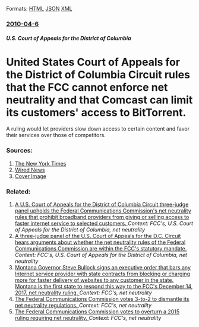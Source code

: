 
Formats: [HTML](/news/2010/04/6/united-states-court-of-appeals-for-the-district-of-columbia-circuit-rules-that-the-fcc-cannot-enforce-net-neutrality-and-that-comcast-can-li.html)  [JSON](/news/2010/04/6/united-states-court-of-appeals-for-the-district-of-columbia-circuit-rules-that-the-fcc-cannot-enforce-net-neutrality-and-that-comcast-can-li.json)  [XML](/news/2010/04/6/united-states-court-of-appeals-for-the-district-of-columbia-circuit-rules-that-the-fcc-cannot-enforce-net-neutrality-and-that-comcast-can-li.xml)  

### [2010-04-6](/news/2010/04/6/index.md)

##### U.S. Court of Appeals for the District of Columbia
# United States Court of Appeals for the District of Columbia Circuit rules that the FCC cannot enforce net neutrality and that Comcast can limit its customers' access to BitTorrent. 

A ruling would let providers slow down access to certain content and favor their services over those of competitors.


### Sources:

1. [The New York Times](https://www.nytimes.com/2010/04/07/technology/07net.html)
2. [Wired News](https://www.wired.com/epicenter/2010/04/fcc-next/)
2. [Cover Image](https://static01.nyt.com/images/icons/t_logo_291_black.png)

### Related:

1. [A U.S. Court of Appeals for the District of Columbia Circuit three-judge panel upholds the Federal Communications Commission's net neutrality rules that prohibit broadband providers from giving or selling access to faster internet service to selected customers. ](/news/2016/06/14/a-u-s-court-of-appeals-for-the-district-of-columbia-circuit-three-judge-panel-upholds-the-federal-communications-commission-s-net-neutralit.md) _Context: FCC's, U.S. Court of Appeals for the District of Columbia, net neutrality_
2. [A three-judge panel of the U.S. Court of Appeals for the D.C. Circuit hears arguments about whether the net neutrality rules of the Federal Communications Commission are within the FCC's statutory mandate. ](/news/2015/12/4/a-three-judge-panel-of-the-u-s-court-of-appeals-for-the-d-c-circuit-hears-arguments-about-whether-the-net-neutrality-rules-of-the-federal.md) _Context: FCC's, U.S. Court of Appeals for the District of Columbia, net neutrality_
3. [Montana Governor Steve Bullock signs an executive order that bars any Internet service provider with state contracts from blocking or charging more for faster delivery of websites to any customer in the state. Montana is the first state to respond this way to the FCC's December 14, 2017, net neutrality ruling. ](/news/2018/01/22/montana-governor-steve-bullock-signs-an-executive-order-that-bars-any-internet-service-provider-with-state-contracts-from-blocking-or-chargi.md) _Context: FCC's, net neutrality_
4. [The Federal Communications Commission votes 3-to-2 to dismantle its net neutrality regulations. ](/news/2017/12/14/the-federal-communications-commission-votes-3-to-2-to-dismantle-its-net-neutrality-regulations.md) _Context: FCC's, net neutrality_
5. [The Federal Communications Commission votes to overturn a 2015 ruling requiring net neutrality. ](/news/2017/05/19/the-federal-communications-commission-votes-to-overturn-a-2015-ruling-requiring-net-neutrality.md) _Context: FCC's, net neutrality_
